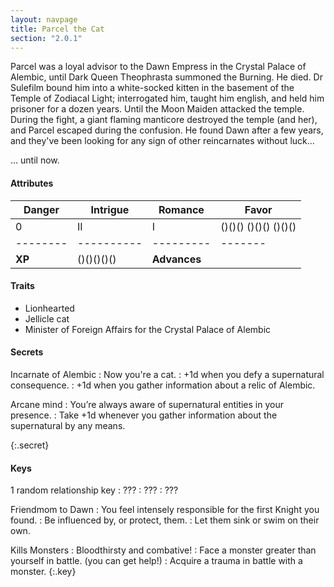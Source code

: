 ```yaml
---
layout: navpage
title: Parcel the Cat
section: "2.0.1"
---
```


Parcel was a loyal advisor to the Dawn Empress in the Crystal Palace of Alembic, until Dark Queen Theophrasta summoned the Burning.
He died.
Dr Sulefilm bound him into a white-socked kitten in the basement of the Temple of Zodiacal Light; interrogated him, taught him english, and held him prisoner for a dozen years.
Until the Moon Maiden attacked the temple.
During the fight, a giant flaming manticore destroyed the temple (and her), and Parcel escaped during the confusion.
He found Dawn after a few years, and they've been looking for any sign of other reincarnates without luck...

... until now.

#### Attributes

| Danger | Intrigue | Romance | Favor |
|--------|----------|---------|-------|
| 0      | II       | I       | ()()() ()()() ()()() |
|--------|----------|---------|-------|
| **XP** | ()()()()() | **Advances** |       |

#### Traits

* Lionhearted
* Jellicle cat
* Minister of Foreign Affairs for the Crystal Palace of Alembic

#### Secrets

Incarnate of Alembic
: Now you're a cat.
  : +1d when you defy a supernatural consequence.
  : +1d when you gather information about a relic of Alembic.
  
Arcane mind
: You’re always aware of supernatural entities in your presence.
  : Take +1d whenever you gather information about the supernatural by any means.

{:.secret}



#### Keys
1 random relationship key
: ???
    : ???
    : ???

Friendmom to Dawn
: You feel intensely responsible for the first Knight you found.
  : Be influenced by, or protect, them.
  : Let them sink or swim on their own.

Kills Monsters
: Bloodthirsty and combative!
  : Face a monster greater than yourself in battle. (you can get help!)
  : Acquire a trauma in battle with a monster.
{:.key}


